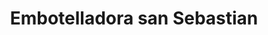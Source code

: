 ---
title: "Embotelladora san Sebastian"
url: /barcelona/embotelladora-san-sebastian/
shop: comodidad
---
